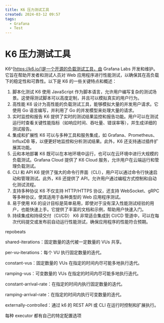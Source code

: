 ```yaml
---
title: K6 压力测试工具
created: 2024-03-12 09:57
tags:
  - Grafana
  - Test
---
```


<!-- markdownlint-disable MD025 -->

# K6 压力测试工具

K6^[https://k6.io/]是一个开源的负载测试工具，由 Grafana Labs 开发和维护。它旨在帮助开发者和测试人员对 Web 应用程序进行性能测试，以确保其在高负载下的稳定性和可靠性。以下是 K6 的一些关键特点和概述：

1. 脚本化测试
   K6 使用 JavaScript 作为脚本语言，允许用户编写复杂的测试场景。这使得测试脚本可以高度定制，并且可以模拟真实的用户行为。
2. 高性能
   K6 设计为高性能的负载测试工具，能够模拟大量的并发用户请求。它使用 Go 语言编写，并利用了 Go 的并发模型来处理大量的请求。
3. 实时监控和报告
   K6 提供了实时的测试结果监控和报告功能。用户可以在测试运行时查看关键性能指标（如响应时间、吞吐量、错误率等），并生成详细的测试报告。
4. 集成和扩展性
   K6 可以与多种工具和服务集成，如 Grafana、Prometheus、InfluxDB 等，以便更好地监控和分析测试结果。此外，K6 还支持通过插件扩展其功能。
5. 云和本地部署
   K6 既可以在本地环境中运行，也可以在云环境中进行大规模的负载测试。Grafana Cloud 提供了 K6 Cloud 服务，允许用户在云端运行和管理负载测试。
6. CLI 和 API
   K6 提供了强大的命令行界面（CLI），用户可以通过命令行快速启动和管理测试。此外，K6 还提供了 API，允许用户通过编程方式控制和自动化测试流程。
7. 支持多种协议
   K6 不仅支持 HTTP/HTTPS 协议，还支持 WebSocket、gRPC 等多种协议，使其适用于各种类型的 Web 应用程序测试。
8. 易于使用
   K6 的设计目标是简单易用，即使对于没有深入性能测试经验的用户，也能快速上手。它提供了丰富的文档和示例，帮助用户快速入门。
9. 持续集成和持续交付（CI/CD）
   K6 非常适合集成到 CI/CD 管道中，可以在每次代码提交或发布前自动运行性能测试，确保应用程序的性能符合预期。

repobeats

shared-iterations：固定数量的迭代被一定数量的 VUs 共享。

per-vu-iterations：每个 VU 执行固定数量的迭代。

constant-vus：固定数量的 VUs 在指定的时间内尽可能多地执行迭代。

ramping-vus：可变数量的 VUs 在指定的时间内尽可能多地执行迭代。

constant-arrival-rate：在指定的时间内执行固定数量的迭代。

ramping-arrival-rate：在指定的时间内执行可变数量的迭代。

externally-controlled：通过 k6 的 REST API 或 CLI 在运行时控制和扩展执行。

每种 executor 都有自己的特定配置选项
